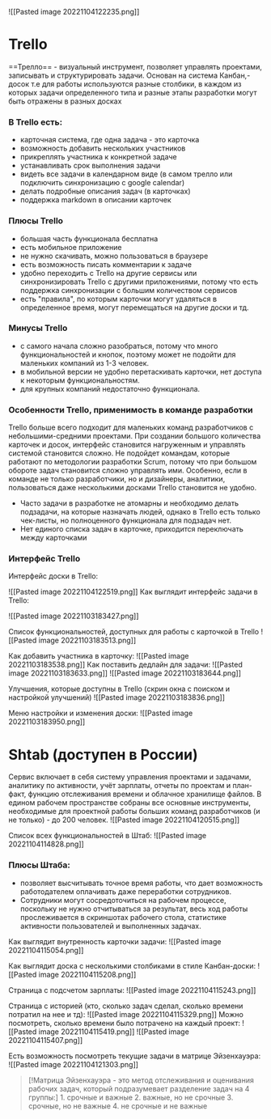 ![[Pasted image 20221104122235.png]]
# Trello
==Трелло== - визуальный инструмент, позволяет управлять проектами, записывать и структурировать задачи. Основан на система Канбан,-досок т.е для работы используются разные столбики, в каждом из которых задачи определенного типа и разные этапы разработки могут быть отражены в разных досках
### В Trello есть:
- карточная система, где одна задача - это карточка
- возможность добавить нескольких участников
- прикреплять участника к конкретной задаче
- устанавливать срок выполнения задачи
- видеть все задачи в календарном виде (в самом трелло или подключить синхронизацию с google calendar)
- делать подробные описания задач (в карточках)
- поддержка markdown в описании карточек
### Плюсы Trello
- большая часть функционала бесплатна
- есть мобильное приложение
- не нужно скачивать, можно пользоваться в браузере
- есть возможность писать комментарии к задаче
- удобно переходить с Trello на другие сервисы или синхронизировать Trello с другими приложениями, потому что есть поддержка синхронизации с большим количеством сервисов
- есть "правила", по которым карточки могут удаляться в определенное время, могут перемещаться на другие доски и тд.

### Минусы Trello
- с самого начала сложно разобраться, потому что много функциональностей и кнопок, поэтому может не подойти для маленьких компаний из 1-3 человек.
- в мобильной версии не удобно перетаскивать карточки, нет доступа к некоторым функциональностям.
- для крупных компаний недостаточно функционала.

### Особенности Trello, применимость в команде разработки
Trello больше всего подходит для маленьких команд разработчиков с небольшими-средними проектами. При создании большого количества карточек и досок, интерфейс становится нагруженным и управлять системой становится сложно. Не подойдет командам, которые работают по методологии разработки Scrum, потому что при большом обороте задач становится сложно управлять ими. Особенно, если в команде не только разработчики, но и дизайнеры, аналитики, пользоваться даже несколькими досками Trello становится не удобно.
- Часто задачи в разработке не атомарны и необходимо делать подзадачи, на которые назначать людей, однако в Trello есть только чек-листы, но полноценного функционала для подзадач нет.
- Нет единого списка задач в карточке, приходится переключать между карточками

### Интерфейс Trello
Интерфейс доски в Trello:

![[Pasted image 20221104122519.png]]
Как выглядит интерфейс задачи в Trello:

![[Pasted image 20221103183427.png]]

Список функциональностей, доступных для работы с карточкой в Trello 
	![[Pasted image 20221103183513.png]]

Как добавить участника в карточку:
![[Pasted image 20221103183538.png]]
Как поставить дедлайн для задачи:
![[Pasted image 20221103183633.png]]
![[Pasted image 20221103183644.png]]

Улучшения, которые доступны в Trello (скрин окна с поиском и настройкой улучшений)
![[Pasted image 20221103183836.png]]

Меню настройки и изменения доски:
![[Pasted image 20221103183950.png]]

# Shtab (доступен в России)
Сервис включает в себя систему управления проектами и задачами, аналитику по активности, учёт зарплаты, отчеты по проектам и план-факт, функцию отслеживания времени и облачное хранилище файлов. В едином рабочем пространстве собраны все основные инструменты, необходимые для проектной работы больших команд разработчиков (и не только) - до 200 человек. 
![[Pasted image 20221104120515.png]]

Список всех функциональностей в Штаб:
![[Pasted image 20221104114828.png]]
### Плюсы Штаба:
- позволяет высчитывать точное время работы, что дает возможность работодателем оплачивать даже переработки сотрудников.
- Сотрудники могут сосредоточиться на рабочем процессе, поскольку не нужно отчитываться за результат, весь ход работы прослеживается в скриншотах рабочего стола, статистике активности пользователей и выполненных задачах.


Как выглядит внутренность карточки задачи:
![[Pasted image 20221104115054.png]]

Как выглядит доска с несколькими столбиками в стиле Канбан-доски:
![[Pasted image 20221104115208.png]]

Страница с подсчетом зарплаты:
![[Pasted image 20221104115243.png]]

Страница с историей (кто, сколько задач сделал, сколько времени потратил на нее и тд):
![[Pasted image 20221104115329.png]]
Можно посмотреть, сколько времени было потрачено на каждый проект:
![[Pasted image 20221104115419.png]]
![[Pasted image 20221104115407.png]]

Есть возможность посмотреть текущие задачи в матрице Эйзенхауэра:
![[Pasted image 20221104121303.png]]
>[!Матрица Эйзенхауэра - это метод отслеживания и оценивания рабочих задач, который подразумевает разделение задач на 4 группы:]
	1. срочные и важные
	2. важные, но не срочные
	3. срочные, но не важные
	4. не срочные и не важные

